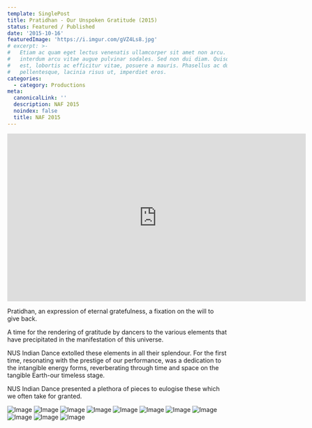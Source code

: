 ```yaml
---
template: SinglePost
title: Pratidhan - Our Unspoken Gratitude (2015)
status: Featured / Published
date: '2015-10-16'
featuredImage: 'https://i.imgur.com/gVZ4Ls8.jpg'
# excerpt: >-
#   Etiam ac quam eget lectus venenatis ullamcorper sit amet non arcu. Nullam
#   interdum arcu vitae augue pulvinar sodales. Sed non dui diam. Quisque lectus
#   est, lobortis ac efficitur vitae, posuere a mauris. Phasellus ac dui
#   pellentesque, lacinia risus ut, imperdiet eros.
categories:
  - category: Productions
meta:
  canonicalLink: ''
  description: NAF 2015
  noindex: false
  title: NAF 2015
---
```

<iframe width="684" height="385" src="https://www.youtube.com/embed/sQ1wM2v-I1w" title="YouTube video player" frameborder="0" allow="accelerometer; autoplay; clipboard-write; encrypted-media; gyroscope; picture-in-picture" allowfullscreen></iframe>

Pratidhan, an expression of eternal gratefulness, a fixation on the will to give back. 

A time for the rendering of gratitude by dancers to the various elements that have precipitated in the manifestation of this universe.

NUS Indian Dance extolled these elements in all their splendour. For the first time, resonating with the prestige of our performance, was a dedication to the intangible energy forms, reverberating through time and space on the tangible Earth-our timeless stage. 

NUS Indian Dance presented a plethora of pieces to eulogise these which we often take for granted.

![Image](https://i.imgur.com/gVZ4Ls8.jpg)
![Image](https://i.imgur.com/OcQ28et.jpg)
![Image](https://i.imgur.com/ui4cinx.jpg)
![Image](https://i.imgur.com/WdN8ExY.jpg)
![Image](https://i.imgur.com/RyDHu1Q.jpg)
![Image](https://i.imgur.com/ZEME5vv.jpg)
![Image](https://i.imgur.com/rLqESKJ.jpg)
![Image](https://i.imgur.com/x3MD6vn.jpg)
![Image](https://i.imgur.com/n9xNzkp.jpg)
![Image](https://i.imgur.com/m2YOfO1.jpg)
![Image](https://i.imgur.com/YdonIuO.jpg)